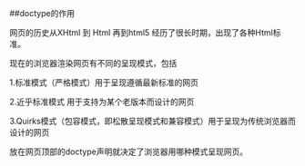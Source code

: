 ##doctype的作用


> <!DOCTYPE html>

网页的历史从XHtml 到 Html 再到html5 经历了很长时期，出现了各种Html标准。

现在的浏览器渲染网页有不同的呈现模式，包括

1.标准模式（严格模式）用于呈现遵循最新标准的网页

2.近乎标准模式 用于支持为某个老版本而设计的网页

3.Quirks模式（包容模式，即松散呈现模式和兼容模式）用于呈现为传统浏览器而设计的网页

放在网页顶部的doctype声明就决定了浏览器用哪种模式呈现网页。
